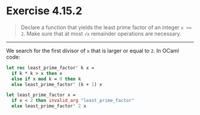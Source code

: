 # Exercise 4.15.2

> Declare a function that yields the least prime factor of an integer `x >= 2`.
> Make sure that at most `√x` remainder operations are necessary.

---

We search for the first divisor of `x` that is larger or equal to `2`.
In OCaml code:
```ocaml
let rec least_prime_factor' k x =
  if k * k > x then x
  else if x mod k = 0 then k
  else least_prime_factor' (k + 1) x

let least_prime_factor x =
  if x < 2 then invalid_arg "least_prime_factor"
  else least_prime_factor' 2 x
```
